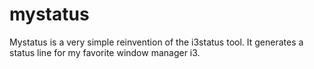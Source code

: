 # mystatus

Mystatus is a very simple reinvention of the i3status tool. It generates a 
status line for my favorite window manager i3.
